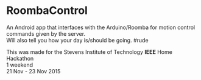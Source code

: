 # RoombaControl
An Android app that interfaces with the Arduino/Roomba for motion control commands given by the server.  
Will also tell you how your day is/should be going.  #rude

This was made for the Stevens Institute of Technology **IEEE** Home Hackathon  
1 weekend  
21 Nov - 23 Nov 2015
